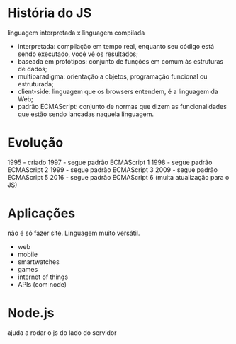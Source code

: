 # História do JS

linguagem interpretada x linguagem compilada

- interpretada: compilação em tempo real, enquanto seu código está sendo executado, você vê os resultados;
- baseada em protótipos: conjunto de funções em comum às estruturas de dados;
- multiparadigma: orientação a objetos, programação funcional ou estruturada;
- client-side: linguagem que os browsers entendem, é a linguagem da Web;
- padrão ECMAScript: conjunto de normas que dizem as funcionalidades que estão sendo lançadas naquela linguagem.

# Evolução

1995 -  criado
1997 - segue padrão ECMAScript 1
1998 - segue padrão ECMAScript 2
1999 - segue padrão ECMAScript 3
2009 - segue padrão ECMAScript 5
2016 - segue padrão ECMAScript 6 (muita atualização para o JS)

# Aplicações

não é só fazer site. Linguagem muito versátil.

- web
- mobile
- smartwatches
- games
- internet of things
- APIs (com node)

# Node.js

ajuda a rodar o js do lado do servidor
